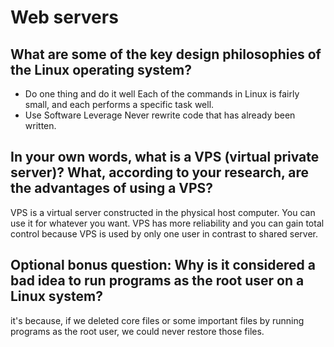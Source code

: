 # Web servers

## What are some of the key design philosophies of the Linux operating system?
- Do one thing and do it well
  Each of the commands in Linux is fairly small, and each performs a specific task well.
- Use Software Leverage
  Never rewrite code that has already been written.

## In your own words, what is a VPS (virtual private server)? What, according to your research, are the advantages of using a VPS?
VPS is a virtual server constructed in the physical host computer. You can use it for whatever you want. VPS has more reliability and you can gain total control because VPS is used by only one user in contrast to shared server.

## Optional bonus question: Why is it considered a bad idea to run programs as the root user on a Linux system?
it's because, if we deleted core files or some important files by running programs as the root user, we could never restore those files.
